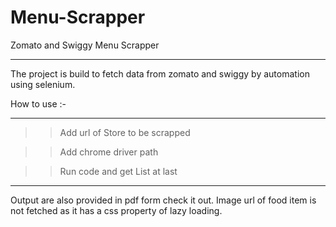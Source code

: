 # Menu-Scrapper
Zomato and Swiggy Menu Scrapper
______________________________________________________________________________________________________

The project is build to fetch data from zomato and swiggy by automation using selenium.





How to use :-
______________________________________________________________________________________________________
 >> Add url of Store to be scrapped
 
 >> Add chrome driver path
 
 >> Run code and get List<Products> at last
______________________________________________________________________________________________________


Output are also provided in pdf form check it out.
Image url of food item is not fetched as it has a css property of lazy loading.

